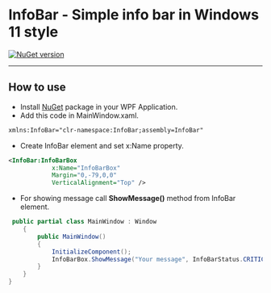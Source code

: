 # InfoBar - Simple info bar in Windows 11 style
[![NuGet version](https://badge.fury.io/nu/InfoBar.svg)](https://badge.fury.io/nu/InfoBar)
____
## How to use
- Install [NuGet](https://www.nuget.org/packages/InfoBar) package in your WPF Application.
- Add this code in MainWindow.xaml.

```XML
xmlns:InfoBar="clr-namespace:InfoBar;assembly=InfoBar"
```
- Create InfoBar element and set x:Name property.

```XML
<InfoBar:InfoBarBox
            x:Name="InfoBarBox"
            Margin="0,-79,0,0"
            VerticalAlignment="Top" />
```

- For showing message call **ShowMessage()** method from InfoBar element.

```C#
 public partial class MainWindow : Window
    {
        public MainWindow()
        {
            InitializeComponent();
            InfoBarBox.ShowMessage("Your message", InfoBarStatus.CRITICAL, InfoBarPosition.TOP);
        }
    }
}
```


